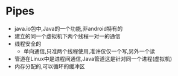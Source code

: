 # Pipes
- java.io包中,Java的一个功能,非android特有的
- 建立的同一个虚拟机下两个线程一对一的通信
- 线程安全的
  - 单向通信,只准两个线程使用,准许仅仅一个写,另外一个读
- 管道在Linux中是进程间通信,Java管道这是针对同一个进程(虚拟机)
- 内存分配的,可以循环的缓冲区








